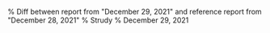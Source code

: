 % Diff between report from "December 29, 2021" and reference report from "December 28, 2021"
% Strudy
% December 29, 2021


